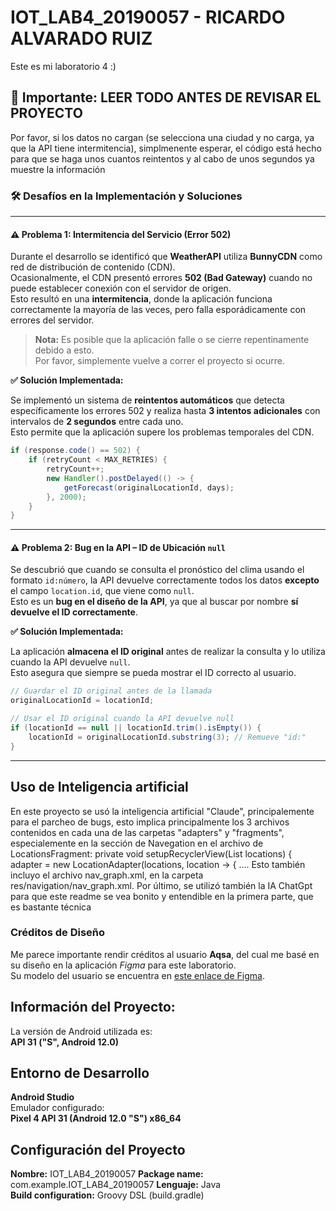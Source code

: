 # IOT_LAB4_20190057 - **RICARDO ALVARADO RUIZ**
Este es mi laboratorio 4 :)

## 🚨 **Importante: LEER TODO ANTES DE REVISAR EL PROYECTO**
Por favor, si los datos no cargan (se selecciona una ciudad y no carga, ya que la API tiene intermitencia), simplmenente esperar, el código está hecho para que se haga unos cuantos reintentos y al cabo de unos segundos ya muestre la información

### 🛠️ Desafíos en la Implementación y Soluciones

---

#### ⚠️ Problema 1: Intermitencia del Servicio (Error 502)

Durante el desarrollo se identificó que **WeatherAPI** utiliza **BunnyCDN** como red de distribución de contenido (CDN).  
Ocasionalmente, el CDN presentó errores **502 (Bad Gateway)** cuando no puede establecer conexión con el servidor de origen.  
Esto resultó en una **intermitencia**, donde la aplicación funciona correctamente la mayoría de las veces, pero falla esporádicamente con errores del servidor.

> **Nota:** Es posible que la aplicación falle o se cierre repentinamente debido a esto.  
> Por favor, simplemente vuelve a correr el proyecto si ocurre.

**✅ Solución Implementada:**

Se implementó un sistema de **reintentos automáticos** que detecta específicamente los errores 502 y realiza hasta **3 intentos adicionales** con intervalos de **2 segundos** entre cada uno.  
Esto permite que la aplicación supere los problemas temporales del CDN.

```java
if (response.code() == 502) {
    if (retryCount < MAX_RETRIES) {
        retryCount++;
        new Handler().postDelayed(() -> {
            getForecast(originalLocationId, days);
        }, 2000);
    }
}
```

---

#### ⚠️ Problema 2: Bug en la API – ID de Ubicación `null`

Se descubrió que cuando se consulta el pronóstico del clima usando el formato `id:número`, la API devuelve correctamente todos los datos **excepto** el campo `location.id`, que viene como `null`.  
Esto es un **bug en el diseño de la API**, ya que al buscar por nombre **sí devuelve el ID correctamente**.

**✅ Solución Implementada:**

La aplicación **almacena el ID original** antes de realizar la consulta y lo utiliza cuando la API devuelve `null`.  
Esto asegura que siempre se pueda mostrar el ID correcto al usuario.

```java
// Guardar el ID original antes de la llamada
originalLocationId = locationId;

// Usar el ID original cuando la API devuelve null
if (locationId == null || locationId.trim().isEmpty()) {
    locationId = originalLocationId.substring(3); // Remueve "id:"
}
```

---

## **Uso de Inteligencia artificial**
En este proyecto se usó la inteligencia artificial "Claude", principalemente para el parcheo de bugs, esto implica principalmente los 3 archivos contenidos en cada una de las carpetas "adapters" y "fragments", especialemente en la sección de Navegation en el archivo de LocationsFragment:
    private void setupRecyclerView(List<LocationModel> locations) {
        adapter = new LocationAdapter(locations, location -> {
            ....
Esto también incluyo el archivo nav_graph.xml, en la carpeta res/navigation/nav_graph.xml. Por último, se utilizó también la IA ChatGpt para que este readme se vea bonito y entendible en la primera parte, que es bastante técnica

### **Créditos de Diseño**

Me parece importante rendir créditos al usuario **Aqsa**, del cual me basé en su diseño en la aplicación *Figma* para este laboratorio.  
Su modelo del usuario se encuentra en [este enlace de Figma](https://www.figma.com/design/Ax4JWzDUvrlky87CeFgLuk/Weather-app--Community-?node-id=0-1&p=f&t=OfGIq2Rfk3uq7LD2-0).

## **Información del Proyecto:** 
La versión de Android utilizada es:  
**API 31 ("S", Android 12.0)**

## **Entorno de Desarrollo**
**Android Studio**  
Emulador configurado:  
**Pixel 4 API 31 (Android 12.0 "S") x86_64**

## **Configuración del Proyecto**
**Nombre:** IOT_LAB4_20190057
**Package name:** com.example.IOT_LAB4_20190057 
**Lenguaje:** Java  
**Build configuration:** Groovy DSL (build.gradle)

